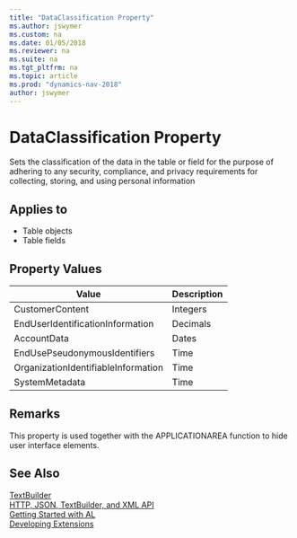 ```yaml
---
title: "DataClassification Property"
ms.author: jswymer
ms.custom: na
ms.date: 01/05/2018
ms.reviewer: na
ms.suite: na
ms.tgt_pltfrm: na
ms.topic: article
ms.prod: "dynamics-nav-2018"
author: jswymer
---
```


# DataClassification Property
Sets the classification of the data in the table or field for the purpose of adhering to any security, compliance, and privacy requirements for collecting, storing, and using personal information 

## Applies to  

-   Table objects
-   Table fields

## Property Values  
|Value|Description|  
|---------------|---------------------|  
|CustomerContent|Integers|  
|EndUserIdentificationInformation|Decimals|  
|AccountData|Dates|  
|EndUsePseudonymousIdentifiers|Time|
|OrganizationIdentifiableInformation|Time|  
|SystemMetadata|Time|  


## Remarks  
This property is used together with the APPLICATIONAREA function to hide user interface elements.  
  
## See Also
[TextBuilder](textbuilder-class.md)  
[HTTP, JSON, TextBuilder, and XML API](../devenv-restapi-overview.md)  
[Getting Started with AL](../devenv-get-started.md)  
[Developing Extensions](../devenv-dev-overview.md)  
